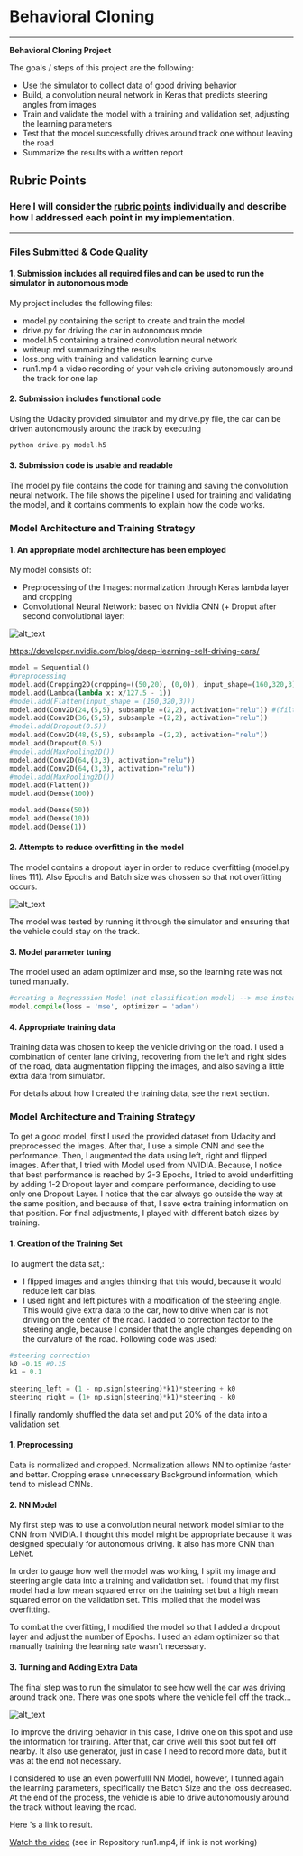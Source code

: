 # **Behavioral Cloning** 
---

**Behavioral Cloning Project**

The goals / steps of this project are the following:
* Use the simulator to collect data of good driving behavior
* Build, a convolution neural network in Keras that predicts steering angles from images
* Train and validate the model with a training and validation set, adjusting the learning parameters
* Test that the model successfully drives around track one without leaving the road
* Summarize the results with a written report


[//]: # (Image References)


## Rubric Points
### Here I will consider the [rubric points](https://review.udacity.com/#!/rubrics/432/view) individually and describe how I addressed each point in my implementation.  

---
### Files Submitted & Code Quality

#### 1. Submission includes all required files and can be used to run the simulator in autonomous mode

My project includes the following files:
* model.py containing the script to create and train the model
* drive.py for driving the car in autonomous mode
* model.h5 containing a trained convolution neural network 
* writeup.md summarizing the results
* loss.png with training and validation learning curve
* run1.mp4 a video recording of your vehicle driving autonomously around the track for one lap

#### 2. Submission includes functional code
Using the Udacity provided simulator and my drive.py file, the car can be driven autonomously around the track by executing 
```sh
python drive.py model.h5
```

#### 3. Submission code is usable and readable

The model.py file contains the code for training and saving the convolution neural network. The file shows the pipeline I used for training and validating the model, and it contains comments to explain how the code works.

### Model Architecture and Training Strategy

#### 1. An appropriate model architecture has been employed

My model consists of:
- Preprocessing of the Images: normalization through Keras lambda layer and cropping
- Convolutional Neural Network:
based on Nvidia CNN (+ Droput after second convolutional layer: 

[image1]: cnn-architecture.png "cnn"
![alt_text][image1]

https://developer.nvidia.com/blog/deep-learning-self-driving-cars/


```python
model = Sequential()
#preprocessing
model.add(Cropping2D(cropping=((50,20), (0,0)), input_shape=(160,320,3)))
model.add(Lambda(lambda x: x/127.5 - 1))
#model.add(Flatten(input_shape = (160,320,3)))
model.add(Conv2D(24,(5,5), subsample =(2,2), activation="relu")) #(filters, kernel size,...)
model.add(Conv2D(36,(5,5), subsample =(2,2), activation="relu"))
#model.add(Dropout(0.5))
model.add(Conv2D(48,(5,5), subsample =(2,2), activation="relu"))
model.add(Dropout(0.5))
#model.add(MaxPooling2D())
model.add(Conv2D(64,(3,3), activation="relu"))
model.add(Conv2D(64,(3,3), activation="relu"))
#model.add(MaxPooling2D())
model.add(Flatten())
model.add(Dense(100))

model.add(Dense(50))
model.add(Dense(10))
model.add(Dense(1))
```

#### 2. Attempts to reduce overfitting in the model

The model contains a dropout layer in order to reduce overfitting (model.py lines 111). Also Epochs and Batch size was chossen so that not overfitting occurs.

[image2]: loss.png "loss"
![alt_text][image2]

The model was tested by running it through the simulator and ensuring that the vehicle could stay on the track.

#### 3. Model parameter tuning

The model used an adam optimizer and mse, so the learning rate was not tuned manually.


```python
#creating a Regresssion Model (not classification model) --> mse instead cross entropy       
model.compile(loss = 'mse', optimizer = 'adam')
```

#### 4. Appropriate training data

Training data was chosen to keep the vehicle driving on the road. I used a combination of center lane driving, recovering from the left and right sides of the road, data augmentation flipping the images, and also saving a little extra data from simulator. 

For details about how I created the training data, see the next section. 

### Model Architecture and Training Strategy

To get a good model, first I used the provided dataset from Udacity and preprocessed the images. After that, I use a simple CNN and see the performance. Then, I augmented the data using left, right and flipped images. After that, I tried with Model used from NVIDIA. Because, I notice that best performance is reached by 2-3 Epochs, I tried to avoid underfitting by adding 1-2 Dropout layer and compare performance, deciding to use only one Dropout Layer. I notice that the car always go outside the way at the same position, and because of that, I save extra training information on that position. For final adjustments, I played with different batch sizes by training.

#### 1. Creation of the Training Set

To augment the data sat,:
- I flipped images and angles thinking that this would, because it would reduce left car bias.
- I used right and left pictures with a modification of the steering angle. This would give extra data to the car, how to drive when car is not driving on the center of the road. I added to correction factor to the steering angle, because I consider that the angle changes depending on the curvature of the road. Following code was used:


```python
#steering correction
k0 =0.15 #0.15
k1 = 0.1
        
steering_left = (1 - np.sign(steering)*k1)*steering + k0
steering_right = (1+ np.sign(steering)*k1)*steering - k0
```

I finally randomly shuffled the data set and put 20% of the data into a validation set. 


#### 1. Preprocessing
Data is normalized and cropped. Normalization allows NN to optimize faster and better. Cropping erase unnecessary Background information, which tend to mislead CNNs. 


#### 2. NN Model
My first step was to use a convolution neural network model similar to the CNN from NVIDIA. I thought this model might be appropriate because it was designed specuially for autonomous driving. It also has more CNN than LeNet.

In order to gauge how well the model was working, I split my image and steering angle data into a training and validation set. I found that my first model had a low mean squared error on the training set but a high mean squared error on the validation set. This implied that the model was overfitting. 

To combat the overfitting, I modified the model so that I added a dropout layer and adjust the number of Epochs. I used an adam optimizer so that manually training the learning rate wasn't necessary.

#### 3. Tunning and Adding Extra Data

The final step was to run the simulator to see how well the car was driving around track one. There was one spots where the vehicle fell off the track... 

[image3]: Away.png "problem"
![alt_text][image3]

To improve the driving behavior in this case, I drive one on this spot and use the information for training. After that, car drive well this spot but fell off nearby. It also use generator, just in case I need to record more data, but it was at the end not necessary.

I considered to use an even powerfulll NN Model, however, I tunned again the learning parameters, specifically the Batch Size and the loss decreased. At the end of the process, the vehicle is able to drive autonomously around the track without leaving the road.

Here 's a link to result.

[Watch the video](run1.mp4 "Video")
(see in Repository run1.mp4, if link is not working)




```python

```
